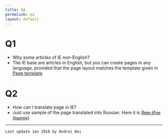 ```yaml
---
title: QA
permalink: qa
layout: default
---
```


# Q1

- Why some articles of IE non-English?
- The IE base are articles in English, but you can create pages in any language, provided that the page layout matches the template given in [Page template](https://indexmod.github.io/encyclopedia/page-template)

# Q2

- How can I translate page in IE?
- Just use sample of the page translated into Russian. Here it is [Ями-Ичи (рынок)](internet-yami-ichi)

---

`Last update Jan 2018 by Andrei Dei`

